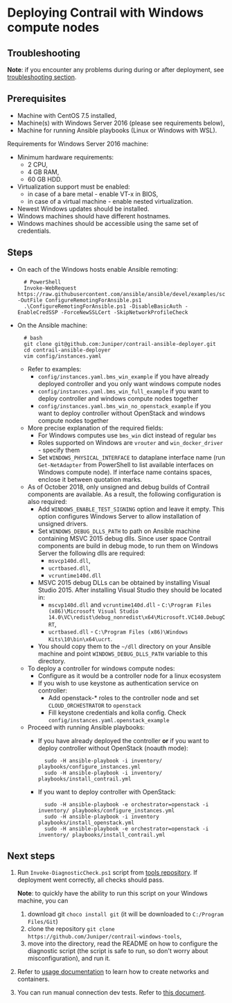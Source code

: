 # Deploying Contrail with Windows compute nodes

## Troubleshooting

**Note**: if you encounter any problems during during or after deployment,
see [troubleshooting section](../Known_issues/Troubleshooting.md).

## Prerequisites

* Machine with CentOS 7.5 installed,
* Machine(s) with Windows Server 2016 (please see requirements below),
* Machine for running Ansible playbooks (Linux or Windows with WSL).

Requirements for Windows Server 2016 machine:

* Minimum hardware requirements:
    * 2 CPU,
    * 4 GB RAM,
    * 60 GB HDD.
* Virtualization support must be enabled:
    * in case of a bare metal - enable VT-x in BIOS,
    * in case of a virtual machine - enable nested virtualization.
* Newest Windows updates should be installed.
* Windows machines should have different hostnames.
* Windows machines should be accessible using the same set of credentials.

## Steps

- On each of the Windows hosts enable Ansible remoting:

        # PowerShell
        Invoke-WebRequest https://raw.githubusercontent.com/ansible/ansible/devel/examples/scripts/ConfigureRemotingForAnsible.ps1 -OutFile ConfigureRemotingForAnsible.ps1
        .\ConfigureRemotingForAnsible.ps1 -DisableBasicAuth -EnableCredSSP -ForceNewSSLCert -SkipNetworkProfileCheck

* On the Ansible machine:

        # bash
        git clone git@github.com:Juniper/contrail-ansible-deployer.git
        cd contrail-ansible-deployer
        vim config/instances.yaml

    * Refer to examples:
        * `config/instances.yaml.bms_win_example` if you have already deployed controller and you only want windows compute nodes
        * `config/instances.yaml.bms_win_full_example` if you want to deploy controller and windows compute nodes together
        * `config/instances.yaml.bms_win_no_openstack_example` if you want to deploy controller without OpenStack and windows compute nodes together
    * More precise explanation of the required fields:
        * For Windows computes use `bms_win` dict instead of regular `bms`
        * Roles supported on Windows are `vrouter` and `win_docker_driver` - specify them
        * Set `WINDOWS_PHYSICAL_INTERFACE` to dataplane interface name (run `Get-NetAdapter` from PowerShell to list available interfaces on Windows compute node).
          If interface name contains spaces, enclose it between quotation marks.
    * As of October 2018, only unsigned and debug builds of Contrail components are available. As a result, the following configuration is also required:
        * Add `WINDOWS_ENABLE_TEST_SIGNING` option and leave it empty. This option configures Windows Server to allow installation of unsigned drivers.
        * Set `WINDOWS_DEBUG_DLLS_PATH` to path on Ansible machine containing MSVC 2015 debug dlls. Since user space Contrail components are build in debug mode, to run them on Windows Server the following dlls are required:
            * `msvcp140d.dll`,
            * `ucrtbased.dll`,
            * `vcruntime140d.dll`
        * MSVC 2015 debug DLLs can be obtained by installing Visual Studio 2015. After installing Visual Studio they should be located in:
            * `mscvp140d.dll` and `vcruntime140d.dll` - `C:\Program Files (x86)\Microsoft Visual Studio 14.0\VC\redist\debug_nonredist\x64\Microsoft.VC140.DebugCRT`,
            * `ucrtbased.dll` - `C:\Program Files (x86)\Windows Kits\10\bin\x64\ucrt`.
        * You should copy them to the `~/dll` directory on your Ansible machine and point `WINDOWS_DEBUG_DLLS_PATH` variable to this directory.
    * To deploy a controller for windows compute nodes:
        * Configure as it would be a controller node for a linux ecosystem
        * If you wish to use keystone as authentication service on controller:
            * Add openstack-* roles to the controller node and set `CLOUD_ORCHESTRATOR` to `openstack`
            * Fill keystone credentials and kolla config. Check `config/instances.yaml.openstack_example`
    * Proceed with running Ansible playbooks:
        * If you have already deployed the controller **or** if you want to deploy controller without OpenStack (noauth mode):

                sudo -H ansible-playbook -i inventory/ playbooks/configure_instances.yml
                sudo -H ansible-playbook -i inventory/ playbooks/install_contrail.yml

        * If you want to deploy controller with OpenStack:

                sudo -H ansible-playbook -e orchestrator=openstack -i inventory/ playbooks/configure_instances.yml
                sudo -H ansible-playbook -i inventory playbooks/install_openstack.yml
                sudo -H ansible-playbook -e orchestrator=openstack -i inventory/ playbooks/install_contrail.yml

## Next steps

1. Run `Invoke-DiagnosticCheck.ps1` script from [tools repository](https://github.com/Juniper/contrail-windows-tools).
    If deployment went correctly, all checks should pass.

    **Note**: to quickly have the ability to run this script on your Windows machine, you can

    1. download git `choco install git` (it will be downloaded to `C:/Program Files/Git`)
    1. clone the repository `git clone https://github.com/Juniper/contrail-windows-tools`,
    1. move into the directory, read the README on how to configure the diagnostic script (the script is safe to run, so
        don't worry about misconfiguration), and run it.

1. Refer to [usage documentation](./usage.md) to learn how to create networks and containers.
1. You can run manual connection dev tests. Refer to [this document](./connection_scenarios.md).
